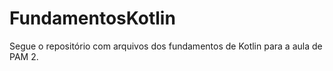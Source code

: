 # FundamentosKotlin
Segue o repositório com arquivos dos fundamentos de Kotlin para a aula de PAM 2.
